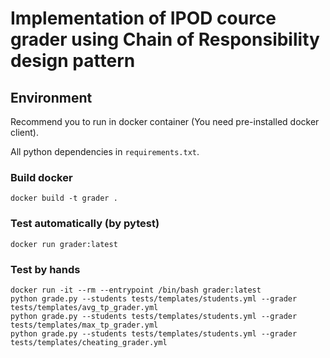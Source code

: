 # Implementation of IPOD cource grader using Chain of Responsibility design pattern

## Environment
Recommend you to run in docker container (You need pre-installed docker client).

All python dependencies in ``requirements.txt``.

### Build docker
```console
docker build -t grader .
```

### Test automatically (by pytest)

```console
docker run grader:latest
```

### Test by hands
```console
docker run -it --rm --entrypoint /bin/bash grader:latest
python grade.py --students tests/templates/students.yml --grader tests/templates/avg_tp_grader.yml
python grade.py --students tests/templates/students.yml --grader tests/templates/max_tp_grader.yml
python grade.py --students tests/templates/students.yml --grader tests/templates/cheating_grader.yml
```